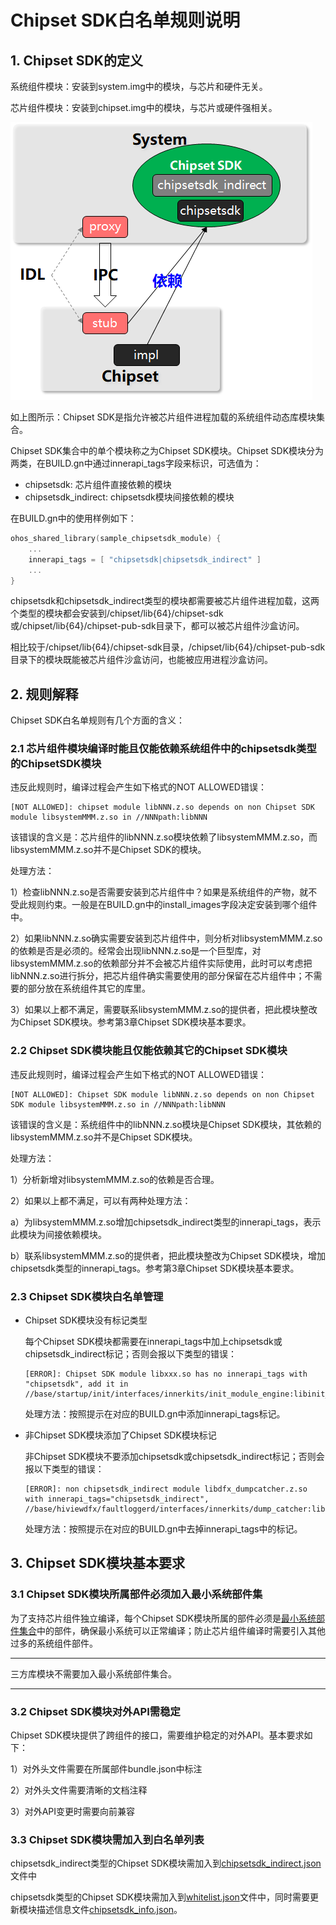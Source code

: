 # Chipset SDK白名单规则说明



## 1. Chipset SDK的定义

系统组件模块：安装到system.img中的模块，与芯片和硬件无关。

芯片组件模块：安装到chipset.img中的模块，与芯片或硬件强相关。

![image-20230630112928911](./images/chipsetsdk.png)

如上图所示：Chipset SDK是指允许被芯片组件进程加载的系统组件动态库模块集合。

Chipset SDK集合中的单个模块称之为Chipset SDK模块。Chipset SDK模块分为两类，在BUILD.gn中通过innerapi_tags字段来标识，可选值为：

- chipsetsdk: 芯片组件直接依赖的模块
- chipsetsdk_indirect: chipsetsdk模块间接依赖的模块

在BUILD.gn中的使用样例如下：

```go
ohos_shared_library(sample_chipsetsdk_module) {
    ...
    innerapi_tags = [ "chipsetsdk|chipsetsdk_indirect" ]
    ...
}
```

chipsetsdk和chipsetsdk_indirect类型的模块都需要被芯片组件进程加载，这两个类型的模块都会安装到/chipset/lib{64}/chipset-sdk或/chipset/lib{64}/chipset-pub-sdk目录下，都可以被芯片组件沙盒访问。

相比较于/chipset/lib{64}/chipset-sdk目录，/chipset/lib{64}/chipset-pub-sdk目录下的模块既能被芯片组件沙盒访问，也能被应用进程沙盒访问。

## 2. 规则解释

Chipset SDK白名单规则有几个方面的含义：

### 2.1 芯片组件模块编译时能且仅能依赖系统组件中的chipsetsdk类型的ChipsetSDK模块

违反此规则时，编译过程会产生如下格式的NOT ALLOWED错误：

```
[NOT ALLOWED]: chipset module libNNN.z.so depends on non Chipset SDK module libsystemMMM.z.so in //NNNpath:libNNN
```

该错误的含义是：芯片组件的libNNN.z.so模块依赖了libsystemMMM.z.so，而libsystemMMM.z.so并不是Chipset SDK的模块。

处理方法：

1）检查libNNN.z.so是否需要安装到芯片组件中？如果是系统组件的产物，就不受此规则约束。一般是在BUILD.gn中的install_images字段决定安装到哪个组件中。

2）如果libNNN.z.so确实需要安装到芯片组件中，则分析对libsystemMMM.z.so的依赖是否是必须的。经常会出现libNNN.z.so是一个巨型库，对libsystemMMM.z.so的依赖部分并不会被芯片组件实际使用，此时可以考虑把libNNN.z.so进行拆分，把芯片组件确实需要使用的部分保留在芯片组件中；不需要的部分放在系统组件其它的库里。

3）如果以上都不满足，需要联系libsystemMMM.z.so的提供者，把此模块整改为Chipset SDK模块。参考第3章Chipset SDK模块基本要求。

### 2.2 Chipset SDK模块能且仅能依赖其它的Chipset SDK模块

违反此规则时，编译过程会产生如下格式的NOT ALLOWED错误：

```
[NOT ALLOWED]: Chipset SDK module libNNN.z.so depends on non Chipset SDK module libsystemMMM.z.so in //NNNpath:libNNN
```

该错误的含义是：系统组件中的libNNN.z.so模块是Chipset SDK模块，其依赖的libsystemMMM.z.so并不是Chipset SDK模块。

处理方法：

1）分析新增对libsystemMMM.z.so的依赖是否合理。

2）如果以上都不满足，可以有两种处理方法：

a）为libsystemMMM.z.so增加chipsetsdk_indirect类型的innerapi_tags，表示此模块为间接依赖模块。

b）联系libsystemMMM.z.so的提供者，把此模块整改为Chipset SDK模块，增加chipsetsdk类型的innerapi_tags。参考第3章Chipset SDK模块基本要求。

### 2.3 Chipset SDK模块白名单管理

- Chipset SDK模块没有标记类型

  每个Chipset SDK模块都需要在innerapi_tags中加上chipsetsdk或chipsetsdk_indirect标记；否则会报以下类型的错误：

  ```shell
  [ERROR]: Chipset SDK module libxxx.so has no innerapi_tags with "chipsetsdk", add it in //base/startup/init/interfaces/innerkits/init_module_engine:libinit_stub_empty
  ```

  处理方法：按照提示在对应的BUILD.gn中添加innerapi_tags标记。

- 非Chipset SDK模块添加了Chipset SDK模块标记

  非Chipset SDK模块不要添加chipsetsdk或chipsetsdk_indirect标记；否则会报以下类型的错误：

  ```shell
  [ERROR]: non chipsetsdk_indirect module libdfx_dumpcatcher.z.so with innerapi_tags="chipsetsdk_indirect", //base/hiviewdfx/faultloggerd/interfaces/innerkits/dump_catcher:libdfx_dumpcatcher
  ```

  处理方法：按照提示在对应的BUILD.gn中去掉innerapi_tags中的标记。



## 3. Chipset SDK模块基本要求

### 3.1 Chipset SDK模块所属部件必须加入最小系统部件集

为了支持芯片组件独立编译，每个Chipset SDK模块所属的部件必须是[最小系统部件集合](https://gitee.com/openharmony/productdefine_common/base/standard_system.json)中的部件，确保最小系统可以正常编译；防止芯片组件编译时需要引入其他过多的系统组件部件。

---

三方库模块不需要加入最小系统部件集合。

----

### 3.2 Chipset SDK模块对外API需稳定

Chipset SDK模块提供了跨组件的接口，需要维护稳定的对外API。基本要求如下：

1）对外头文件需要在所属部件bundle.json中标注

2）对外头文件需要清晰的文档注释

3）对外API变更时需要向前兼容

### 3.3 Chipset SDK模块需加入到白名单列表

chipsetsdk_indirect类型的Chipset SDK模块需加入到[chipsetsdk_indirect.json](chipsetsdk_indirect.json)文件中

chipsetsdk类型的Chipset SDK模块需加入到[whitelist.json](whitelist.json)文件中，同时需要更新模块描述信息文件[chipsetsdk_info.json](chipsetsdk_info.json)。
